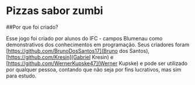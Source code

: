 # Pizzas sabor zumbi

##Por que foi criado?

  Esse jogo foi criado por alunos do IFC - campos Blumenau como demonstrativos dos conhecimentos em programação. Seus criadores foram [https://github.com/BrunoDosSantos17](Bruno dos Santos), [https://github.com/Kresin](Gabriel Kresin) e [https://github.com/WernerKupske47](Werner Kupske) e pode ser utilizado por qualquer pessoa, contando que não seja por fins lucrativos, mas sim para estudo.
